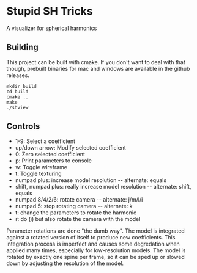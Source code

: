 # Stupid SH Tricks

A visualizer for spherical harmonics

## Building

This project can be built with cmake.
If you don't want to deal with that though, prebuilt binaries for mac and windows are available in the github releases.

```
mkdir build
cd build
cmake ..
make
./shview
```

## Controls

- 1-9: Select a coefficient
- up/down arrow: Modify selected coefficient
- 0: Zero selected coefficient
- p: Print parameters to console
- w: Toggle wireframe
- t: Toggle texturing
- numpad plus: increase model resolution
-- alternate: equals
- shift, numpad plus: really increase model resolution
-- alternate: shift, equals
- numpad 8/4/2/6: rotate camera
-- alternate: j/m/l/i
- numpad 5: stop rotating camera
-- alternate: k
- t: change the parameters to rotate the harmonic
- r: do (i) but also rotate the camera with the model

Parameter rotations are done "the dumb way". The model is integrated against a
rotated version of itself to produce new coefficients.  This integration
process is imperfect and causes some degredation when applied many
times, especially for low-resolution models.  The model is rotated by
exactly one spine per frame, so it can be sped up or slowed down by
adjusting the resolution of the model.

